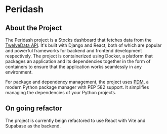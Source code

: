 # Peridash

## About the Project

The Peridash project is a Stocks dashboard that fetches data from the [TwelveData API](https://twelvedata.com/). It's built with Django and React, both of which are popular and powerful frameworks for backend and frontend development respectively. The project is containerized using Docker, a platform that packages an application and its dependencies together in the form of containers to ensure that the application works seamlessly in any environment.

For package and dependency management, the project uses [PDM](https://pdm.fming.dev/), a modern Python package manager with PEP 582 support. It simplifies managing the dependencies of your Python projects.

## On going refactor

The project is currently beign refactored to use React with Vite and Supabase as the backend.


